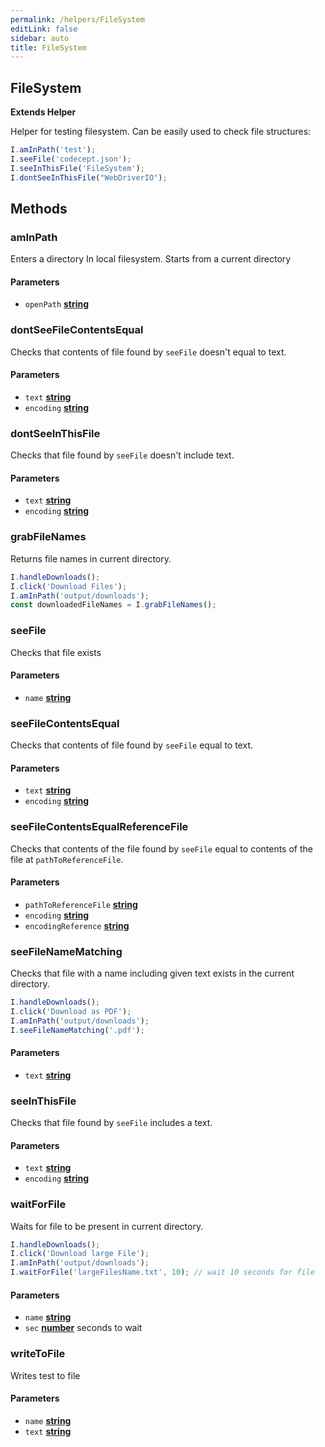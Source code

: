 ```yaml
---
permalink: /helpers/FileSystem
editLink: false
sidebar: auto
title: FileSystem
---
```


<!-- Generated by documentation.js. Update this documentation by updating the source code. -->

## FileSystem

**Extends Helper**

Helper for testing filesystem.
Can be easily used to check file structures:

```js
I.amInPath('test');
I.seeFile('codecept.json');
I.seeInThisFile('FileSystem');
I.dontSeeInThisFile("WebDriverIO");
```

## Methods

### amInPath

Enters a directory In local filesystem.
Starts from a current directory

#### Parameters

-   `openPath` **[string][1]** 

### dontSeeFileContentsEqual

Checks that contents of file found by `seeFile` doesn't equal to text.

#### Parameters

-   `text` **[string][1]** 
-   `encoding` **[string][1]**  

### dontSeeInThisFile

Checks that file found by `seeFile` doesn't include text.

#### Parameters

-   `text` **[string][1]** 
-   `encoding` **[string][1]**  

### grabFileNames

Returns file names in current directory.

```js
I.handleDownloads();
I.click('Download Files');
I.amInPath('output/downloads');
const downloadedFileNames = I.grabFileNames();
```

### seeFile

Checks that file exists

#### Parameters

-   `name` **[string][1]** 

### seeFileContentsEqual

Checks that contents of file found by `seeFile` equal to text.

#### Parameters

-   `text` **[string][1]** 
-   `encoding` **[string][1]**  

### seeFileContentsEqualReferenceFile

Checks that contents of the file found by `seeFile` equal to contents of the file at `pathToReferenceFile`.

#### Parameters

-   `pathToReferenceFile` **[string][1]** 
-   `encoding` **[string][1]**  
-   `encodingReference` **[string][1]**  

### seeFileNameMatching

Checks that file with a name including given text exists in the current directory.

```js
I.handleDownloads();
I.click('Download as PDF');
I.amInPath('output/downloads');
I.seeFileNameMatching('.pdf');
```

#### Parameters

-   `text` **[string][1]** 

### seeInThisFile

Checks that file found by `seeFile` includes a text.

#### Parameters

-   `text` **[string][1]** 
-   `encoding` **[string][1]**  

### waitForFile

Waits for file to be present in current directory.

```js
I.handleDownloads();
I.click('Download large File');
I.amInPath('output/downloads');
I.waitForFile('largeFilesName.txt', 10); // wait 10 seconds for file
```

#### Parameters

-   `name` **[string][1]** 
-   `sec` **[number][2]** seconds to wait 

### writeToFile

Writes test to file

#### Parameters

-   `name` **[string][1]** 
-   `text` **[string][1]** 

[1]: https://developer.mozilla.org/docs/Web/JavaScript/Reference/Global_Objects/String

[2]: https://developer.mozilla.org/docs/Web/JavaScript/Reference/Global_Objects/Number
